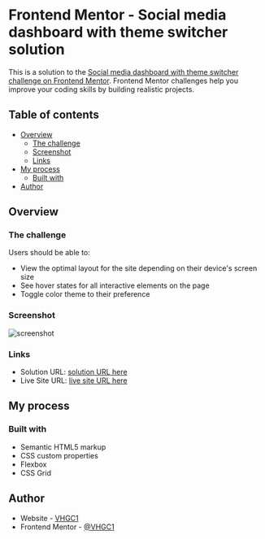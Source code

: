 # Frontend Mentor - Social media dashboard with theme switcher solution

This is a solution to the [Social media dashboard with theme switcher challenge on Frontend Mentor](https://www.frontendmentor.io/challenges/social-media-dashboard-with-theme-switcher-6oY8ozp_H). Frontend Mentor challenges help you improve your coding skills by building realistic projects. 

## Table of contents

- [Overview](#overview)
  - [The challenge](#the-challenge)
  - [Screenshot](#screenshot)
  - [Links](#links)
- [My process](#my-process)
  - [Built with](#built-with)
- [Author](#author)


## Overview

### The challenge

Users should be able to:

- View the optimal layout for the site depending on their device's screen size
- See hover states for all interactive elements on the page
- Toggle color theme to their preference

### Screenshot

![screenshot](https://user-images.githubusercontent.com/54951281/120909267-be25e980-c649-11eb-830d-ce190a4c4b1d.png)

### Links

- Solution URL: [solution URL here](https://www.frontendmentor.io/solutions/responsive-page-using-html-css-and-javascript-onDRSUPU1)
- Live Site URL: [live site URL here](https://social-media-dashboard-vhgc.netlify.app/)

## My process

### Built with

- Semantic HTML5 markup
- CSS custom properties
- Flexbox
- CSS Grid

## Author

- Website - [VHGC1](https://github.com/VHGC1)
- Frontend Mentor - [@VHGC1](https://www.frontendmentor.io/profile/VHGC1)


